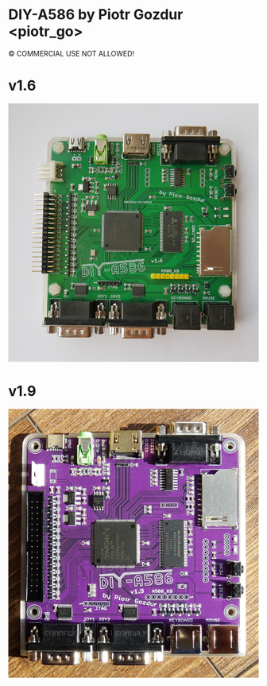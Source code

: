 # DIY-A586 by Piotr Gozdur <piotr_go>
© COMMERCIAL USE NOT ALLOWED!

# v1.6
![DIY-A586 v1.6](v1.6/img/foto_003.jpg)

# v1.9
![DIY-A586 v1.9](v1.9/img/foto_003.jpg)
